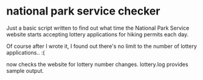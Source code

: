 national park service checker
====================

Just a basic script written to find out what time the National Park Service website starts accepting lottery applications for hiking permits each day.

Of course after I wrote it, I found out there's no limit to the number of lottery applications.. :(

now checks the website for lottery number changes.  lottery.log provides sample output.